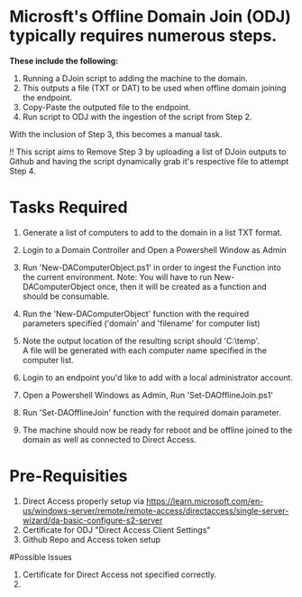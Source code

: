# Microsft's Offline Domain Join (ODJ) typically requires numerous steps.
**These include the following:**
1.  Running a DJoin script to adding the machine to the domain.
2.  This outputs a file (TXT or DAT) to be used when offline domain joining the endpoint.
3.  Copy-Paste the outputed file to the endpoint.
4.  Run script to ODJ with the ingestion of the script from Step 2.

With the inclusion of Step 3, this becomes a manual task.  

!! This script aims to Remove Step 3 by uploading a list of DJoin outputs to Github and having the script dynamically grab 
it's respective file to attempt Step 4.

# Tasks Required
1.  Generate a list of computers to add to the domain in a list TXT format. 
2.  Login to a Domain Controller and Open a Powershell Window as Admin
3.  Run 'New-DAComputerObject.ps1' in order to ingest the Function into the current environment.
    Note: You will have to run New-DAComputerObject once, then it will be created as a function and should be consumable.
4.  Run the 'New-DAComputerObject' function with the required parameters specified ('domain' and 'filename' for computer list)
5.  Note the output location of the resulting script should 'C:\temp\'.  
    A file will be generated with each computer name specified in the computer list.

6.  Login to an endpoint you'd like to add with a local administrator account.
7.  Open a Powershell Windows as Admin, Run 'Set-DAOfflineJoin.ps1'
8.  Run 'Set-DAOfflineJoin' function with the required domain parameter.
9.  The machine should now be ready for reboot and be offline joined to the domain as well as connected to Direct Access.


# Pre-Requisities
1.  Direct Access properly setup via https://learn.microsoft.com/en-us/windows-server/remote/remote-access/directaccess/single-server-wizard/da-basic-configure-s2-server
2.  Certificate for ODJ "Direct Access Client Settings"
3.  Github Repo and Access token setup


#Possible Issues
1.  Certificate for Direct Access not specified correctly.
2.  
